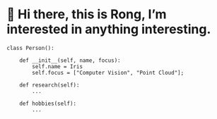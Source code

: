 
# 👋 Hi there, this is Rong, I’m interested in anything interesting.

<!---
- 🌱 I’m currently learning Computer Vision
- 💞️ I’m looking to collaborate on Computer Vision
- 📫 How to reach me: lirong0329 at qq.com
--->

```
class Person():

    def __init__(self, name, focus):
        self.name = Iris
        self.focus = ["Computer Vision", "Point Cloud"];    
        
    def research(self):
        ...
        
    def hobbies(self):
        ...
```

<!---
![](https://img.shields.io/badge/-Python-blue) ![](https://img.shields.io/badge/-Pytorch-orange)
--->

<!---
![iris0329's GitHub stats](https://github-readme-stats.vercel.app/api?username=iris0329&show_icons=true&theme=radical)
--->

<!---
![](https://raw.githubusercontent.com/iris0329/iris0329/main/assets/github-contribution-grid-snake.svg)

iris0329/iris0329 is a ✨ special ✨ repository because its `README.md` (this file) appears on your GitHub profile.
You can click the Preview link to take a look at your changes.
--->
